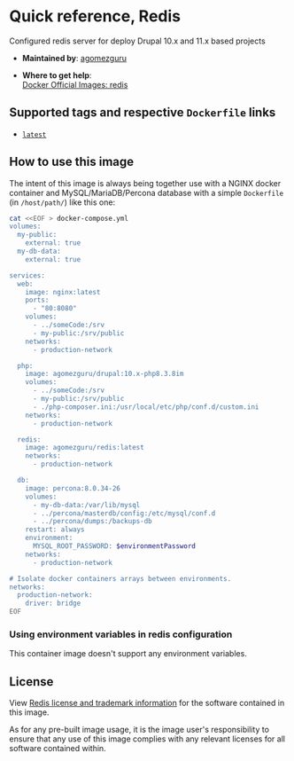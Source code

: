 # Quick reference, Redis

Configured redis server for deploy Drupal 10.x and 11.x based projects

- **Maintained by**:
[agomezguru](https://github.com/agomezguru)

- **Where to get help**:  
[Docker Official Images: redis](https://hub.docker.com/_/redis/)

## Supported tags and respective `Dockerfile` links

- [`latest`](https://github.com/agomezguru/redis)

## How to use this image

The intent of this image is always being together use with a NGINX docker container and MySQL/MariaDB/Percona database with a simple `Dockerfile` (in `/host/path/`) like this one:

```bash
cat <<EOF > docker-compose.yml
volumes:
  my-public:
    external: true
  my-db-data:
    external: true

services:
  web:
    image: nginx:latest
    ports:
      - "80:8080"
    volumes:
      - ../someCode:/srv
      - my-public:/srv/public
    networks:
      - production-network

  php:
    image: agomezguru/drupal:10.x-php8.3.8im
    volumes:
      - ../someCode:/srv
      - my-public:/srv/public
      - ./php-composer.ini:/usr/local/etc/php/conf.d/custom.ini
    networks:
      - production-network

  redis:
    image: agomezguru/redis:latest
    networks:
      - production-network

  db:
    image: percona:8.0.34-26
    volumes:
      - my-db-data:/var/lib/mysql
      - ../percona/masterdb/config:/etc/mysql/conf.d
      - ../percona/dumps:/backups-db
    restart: always
    environment:
      MYSQL_ROOT_PASSWORD: $environmentPassword
    networks:
      - production-network

# Isolate docker containers arrays between environments.
networks:
  production-network:
    driver: bridge
EOF
```

### Using environment variables in redis configuration

This container image doesn't support any environment variables.

## License

View [Redis license and trademark information](https://redis.io/topics/license) for the software contained in this image.

As for any pre-built image usage, it is the image user's responsibility to ensure that any use of this image complies with any relevant licenses for all software contained within.
